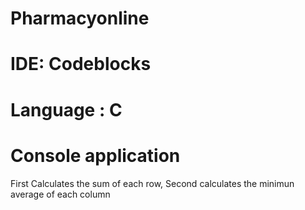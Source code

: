 # Pharmacyonline
# IDE: Codeblocks
# Language : C
# Console application

First Calculates the sum of each row, Second calculates the minimun average of each column 
